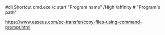 #cli
Shortcut
cmd.exe /c start "Program name" /High /affinity # "Program's path"

https://www.easeus.com/pc-transfer/copy-files-using-command-prompt.html

